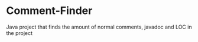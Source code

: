 # Comment-Finder
 Java project that finds the amount of normal comments, javadoc and LOC in the project
